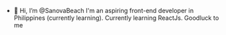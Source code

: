 - 👋 Hi, I’m @SanovaBeach
I'm an aspiring front-end developer in Philippines (currently learning).
Currently learning ReactJs. Goodluck to me


